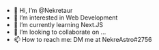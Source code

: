 - 👋 Hi, I’m @Nekretaur
- 👀 I’m interested in Web Development
- 🌱 I’m currently learning Next.JS
- 💞️ I’m looking to collaborate on ...
- 📫 How to reach me: DM me at NekreAstro#2756

<!---
Ne-creator/Ne-creator is a ✨ special ✨ repository because its `README.md` (this file) appears on your GitHub profile.
You can click the Preview link to take a look at your changes.
--->
